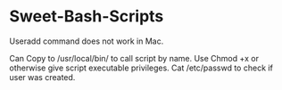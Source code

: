 # Sweet-Bash-Scripts



Useradd command does not work in Mac. 

Can Copy to /usr/local/bin/ to call script by name. Use Chmod +x or otherwise give script executable privileges. Cat /etc/passwd to check if user was created.
